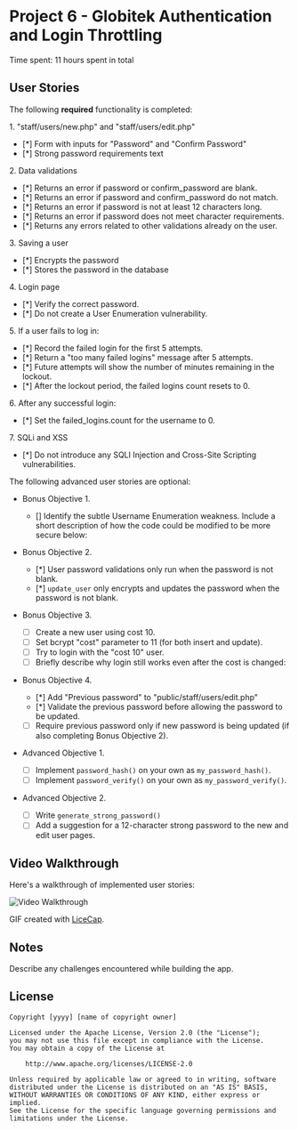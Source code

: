 # Project 6 - Globitek Authentication and Login Throttling

Time spent: 11 hours spent in total

## User Stories

The following **required** functionality is completed:

1\. "staff/users/new.php" and "staff/users/edit.php"
  * [*]  Form with inputs for "Password" and "Confirm Password"
  * [*]  Strong password requirements text

2\. Data validations
  * [*]  Returns an error if password or confirm_password are blank.
  * [*]  Returns an error if password and confirm_password do not match.
  * [*]  Returns an error if password is not at least 12 characters long.
  * [*]  Returns an error if password does not meet character requirements.
  * [*]  Returns any errors related to other validations already on the user.

3\. Saving a user
  * [*]  Encrypts the password
  * [*]  Stores the password in the database

4\. Login page
  * [*]  Verify the correct password.
  * [*]  Do not create a User Enumeration vulnerability.

5\. If a user fails to log in:
  * [*]  Record the failed login for the first 5 attempts.
  * [*]  Return a "too many failed logins" message after 5 attempts.
  * [*]  Future attempts will show the number of minutes remaining in the lockout.
  * [*]  After the lockout period, the failed logins count resets to 0.

6\. After any successful login:
  * [*]  Set the failed_logins.count for the username to 0.

7\. SQLi and XSS
  * [*]  Do not introduce any SQLI Injection and Cross-Site Scripting vulnerabilities.

The following advanced user stories are optional:

* Bonus Objective 1\.
  * []  Identify the subtle Username Enumeration weakness. Include a short description of how the code could be modified to be more secure below:

* Bonus Objective 2\.
  * [*]  User password validations only run when the password is not blank.
  * [*]  `update_user` only encrypts and updates the password when the password is not blank.

* Bonus Objective 3\.
  * [ ]  Create a new user using cost 10.
  * [ ]  Set bcrypt "cost" parameter to 11 (for both insert and update).
  * [ ]  Try to login with the "cost 10" user.
  * [ ]  Briefly describe why login still works even after the cost is changed:

* Bonus Objective 4\.
  * [*]  Add "Previous password" to "public/staff/users/edit.php"
  * [*]  Validate the previous password before allowing the password to be updated.
  * [ ]  Require previous password only if new password is being updated (if also completing Bonus Objective 2).

* Advanced Objective 1\.
  * [ ]  Implement `password_hash()` on your own as `my_password_hash()`.
  * [ ]  Implement `password_verify()` on your own as `my_password_verify()`.

* Advanced Objective 2\.
  * [ ]  Write `generate_strong_password()`
  * [ ]  Add a suggestion for a 12-character strong password to the new and edit user pages.

## Video Walkthrough

Here's a walkthrough of implemented user stories:

<img src='http://i.imgur.com/ATohl48.gif' title='Video Walkthrough' width='' alt='Video Walkthrough' />

GIF created with [LiceCap](http://www.cockos.com/licecap/).

## Notes

Describe any challenges encountered while building the app.

## License

    Copyright [yyyy] [name of copyright owner]

    Licensed under the Apache License, Version 2.0 (the "License");
    you may not use this file except in compliance with the License.
    You may obtain a copy of the License at

        http://www.apache.org/licenses/LICENSE-2.0

    Unless required by applicable law or agreed to in writing, software
    distributed under the License is distributed on an "AS IS" BASIS,
    WITHOUT WARRANTIES OR CONDITIONS OF ANY KIND, either express or implied.
    See the License for the specific language governing permissions and
    limitations under the License.